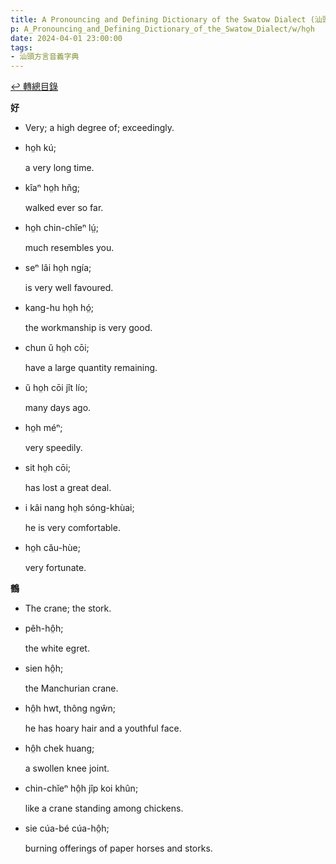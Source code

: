 ```yaml
---
title: A Pronouncing and Defining Dictionary of the Swatow Dialect (汕頭方言音義字典) / ho̤h
p: A_Pronouncing_and_Defining_Dictionary_of_the_Swatow_Dialect/w/ho̤h
date: 2024-04-01 23:00:00
tags: 
- 汕頭方言音義字典
---
```


[↩️ 轉總目錄](/A_Pronouncing_and_Defining_Dictionary_of_the_Swatow_Dialect)


**好**
- Very; a high degree of; exceedingly.

- ho̤h kú;

  a very long time.

- kîaⁿ ho̤h hn̆g;

  walked ever so far.

- ho̤h chin-chĭeⁿ lṳ́;

  much resembles you.

- seⁿ lâi ho̤h ngía;

  is very well favoured.

- kang-hu ho̤h hó̤;

  the workmanship is very good.

- chun ŭ ho̤h cōi;

  have a large quantity remaining.

- ŭ ho̤h cōi jît lío;

  many days ago.

- ho̤h méⁿ;

  very speedily.

- sit ho̤h cōi;

  has lost a great deal.

- i kâi nang ho̤h sóng-khùai;

  he is very comfortable.

- ho̤h cău-hùe;

  very fortunate.

**鶴**
- The crane; the stork.

- pêh-hô̤h;

  the white egret.

- sien hô̤h;

  the Manchurian crane.

- hô̤h hwt, thông ngŵn;

  he has hoary hair and a youthful face.

- hô̤h chek huang;

  a swollen knee joint.

- chin-chĭeⁿ hô̤h jîp koi khûn;

  like a crane standing among chickens.

- sie cúa-bé cúa-hô̤h;

  burning offerings of paper horses and storks.